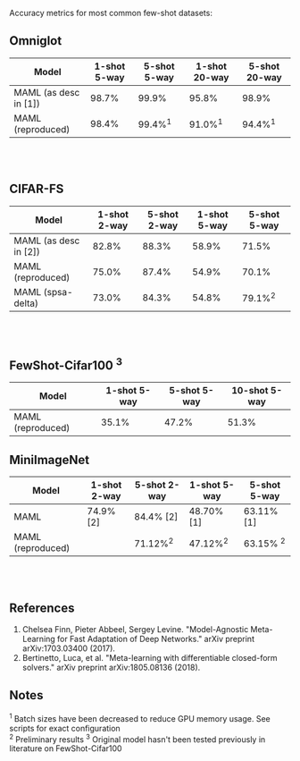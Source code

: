 Accuracy metrics for most common few-shot datasets:

## Omniglot

| Model                 | 1-shot 5-way | 5-shot 5-way      | 1-shot 20-way     | 5-shot 20-way     |
| --------------------- | ------------ | ----------------- | ----------------- | ----------------- |
| MAML (as desc in [1]) | 98.7%        | 99.9%             | 95.8%             | 98.9%             |
| MAML (reproduced)     | 98.4%        | 99.4%<sup>1</sup> | 91.0%<sup>1</sup> | 94.4%<sup>1</sup> |

<br/> <br/>

## CIFAR-FS

| Model                 | 1-shot 2-way      | 5-shot 2-way      | 1-shot 5-way | 5-shot 5-way      |
| --------------------- | ----------------- | ----------------- | ------------ | ----------------- |
| MAML (as desc in [2]) | 82.8%             | 88.3%             | 58.9%        | 71.5%             |
| MAML (reproduced)     | 75.0%             | 87.4%             | 54.9%        | 70.1%             |
| MAML (spsa-delta)     | 73.0%             | 84.3%             | 54.8%        | 79.1%<sup>2</sup> |

<br/> <br/>

## FewShot-Cifar100 <sup>3</sup>

| Model             | 1-shot 5-way      | 5-shot 5-way       | 10-shot 5-way      |
| ----------------- | ----------------- | ------------------ | ------------------ |
| MAML (reproduced) | 35.1%             | 47.2%              | 51.3%              |

## MiniImageNet


| Model             | 1-shot 2-way      | 5-shot 2-way       | 1-shot 5-way       | 5-shot 5-way        |
| ----------------- | ----------------- | ------------------ | ------------------ | ------------------- |
| MAML              | 74.9% [2]         | 84.4% [2]          | 48.70% [1]         | 63.11% [1]          |
| MAML (reproduced) |                   | 71.12%<sup>2</sup> | 47.12%<sup>2</sup> | 63.15% <sup>2</sup> |

<br/> <br/>

## References
1. Chelsea Finn, Pieter Abbeel, Sergey Levine. "Model-Agnostic Meta-Learning for Fast Adaptation of Deep Networks." arXiv preprint arXiv:1703.03400 (2017).
2. Bertinetto, Luca, et al. "Meta-learning with differentiable closed-form solvers." arXiv preprint arXiv:1805.08136 (2018).

## Notes

<sup>1</sup> Batch sizes have been decreased to reduce GPU memory usage. See scripts for exact configuration  
<sup>2</sup> Preliminary results
<sup>3</sup> Original model hasn't been tested previously in literature on FewShot-Cifar100